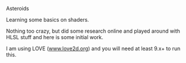 Asteroids

Learning some basics on shaders.

Nothing too crazy, but did some research online and played around with HLSL stuff and here is some initial work.

I am using LOVE (www.love2d.org) and you will need at least 9.x+ to run this.